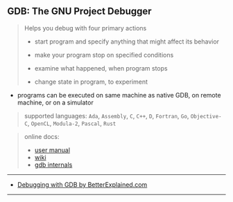 
## GDB: The GNU Project Debugger

> Helps you debug with four primary actions
>
> * start program and specify anything that might affect its behavior
>
> * make your program stop on specified conditions
>
> * examine what happened, when program stops
>
> * change state in program, to experiment

* programs can be executed on same machine as native GDB, on remote machine, or on a simulator

> supported languages:
> `Ada`, `Assembly`, `C`, `C++`, `D`, `Fortran`, `Go`, `Objective-C`, `OpenCL`, `Modula-2`, `Pascal`, `Rust`

> online docs:
> * [user manual](https://sourceware.org/gdb/current/onlinedocs/gdb/)
> * [wiki](http://sourceware.org/gdb/wiki/)
> * [gdb internals](https://sourceware.org/gdb/wiki/Internals)

---

* [Debugging with GDB by BetterExplained.com](./betterexplaned-com--debugging-with-gdb.md)

---
